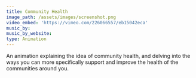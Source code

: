```yaml
---
title: Community Health
image_path: /assets/images/screenshot.png
video_embed: 'https://vimeo.com/226066557/eb15042eca'
music_by:
music_by_website:
type: Animation
---
```



An animation explaining the idea of community health, and delving into the ways you can more specifically support and improve the health of the communities around you.